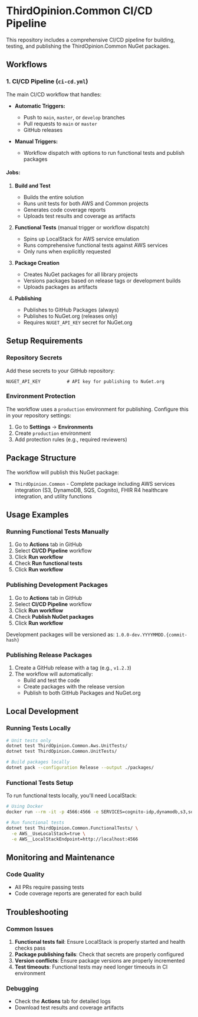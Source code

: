 # ThirdOpinion.Common CI/CD Pipeline

This repository includes a comprehensive CI/CD pipeline for building, testing, and publishing the ThirdOpinion.Common NuGet packages.

## Workflows

### 1. CI/CD Pipeline (`ci-cd.yml`)

The main CI/CD workflow that handles:

- **Automatic Triggers:**
  - Push to `main`, `master`, or `develop` branches
  - Pull requests to `main` or `master`
  - GitHub releases

- **Manual Triggers:**
  - Workflow dispatch with options to run functional tests and publish packages

#### Jobs:

1. **Build and Test**
   - Builds the entire solution
   - Runs unit tests for both AWS and Common projects
   - Generates code coverage reports
   - Uploads test results and coverage as artifacts

2. **Functional Tests** (manual trigger or workflow dispatch)
   - Spins up LocalStack for AWS service emulation
   - Runs comprehensive functional tests against AWS services
   - Only runs when explicitly requested

3. **Package Creation**
   - Creates NuGet packages for all library projects
   - Versions packages based on release tags or development builds
   - Uploads packages as artifacts

4. **Publishing**
   - Publishes to GitHub Packages (always)
   - Publishes to NuGet.org (releases only)
   - Requires `NUGET_API_KEY` secret for NuGet.org

## Setup Requirements

### Repository Secrets

Add these secrets to your GitHub repository:

```
NUGET_API_KEY          # API key for publishing to NuGet.org
```

### Environment Protection

The workflow uses a `production` environment for publishing. Configure this in your repository settings:

1. Go to **Settings** → **Environments**
2. Create `production` environment
3. Add protection rules (e.g., required reviewers)

## Package Structure

The workflow will publish this NuGet package:

- `ThirdOpinion.Common` - Complete package including AWS services integration (S3, DynamoDB, SQS, Cognito), FHIR R4 healthcare integration, and utility functions

## Usage Examples

### Running Functional Tests Manually

1. Go to **Actions** tab in GitHub
2. Select **CI/CD Pipeline** workflow
3. Click **Run workflow**
4. Check **Run functional tests**
5. Click **Run workflow**

### Publishing Development Packages

1. Go to **Actions** tab in GitHub
2. Select **CI/CD Pipeline** workflow
3. Click **Run workflow**
4. Check **Publish NuGet packages**
5. Click **Run workflow**

Development packages will be versioned as: `1.0.0-dev.YYYYMMDD.{commit-hash}`

### Publishing Release Packages

1. Create a GitHub release with a tag (e.g., `v1.2.3`)
2. The workflow will automatically:
   - Build and test the code
   - Create packages with the release version
   - Publish to both GitHub Packages and NuGet.org

## Local Development

### Running Tests Locally

```bash
# Unit tests only
dotnet test ThirdOpinion.Common.Aws.UnitTests/
dotnet test ThirdOpinion.Common.UnitTests/

# Build packages locally
dotnet pack --configuration Release --output ./packages/
```

### Functional Tests Setup

To run functional tests locally, you'll need LocalStack:

```bash
# Using Docker
docker run --rm -it -p 4566:4566 -e SERVICES=cognito-idp,dynamodb,s3,sqs localstack/localstack

# Run functional tests
dotnet test ThirdOpinion.Common.FunctionalTests/ \
  -e AWS__UseLocalStack=true \
  -e AWS__LocalStackEndpoint=http://localhost:4566
```

## Monitoring and Maintenance

### Code Quality

- All PRs require passing tests
- Code coverage reports are generated for each build

## Troubleshooting

### Common Issues

1. **Functional tests fail**: Ensure LocalStack is properly started and health checks pass
2. **Package publishing fails**: Check that secrets are properly configured
3. **Version conflicts**: Ensure package versions are properly incremented
4. **Test timeouts**: Functional tests may need longer timeouts in CI environment

### Debugging

- Check the **Actions** tab for detailed logs
- Download test results and coverage artifacts
